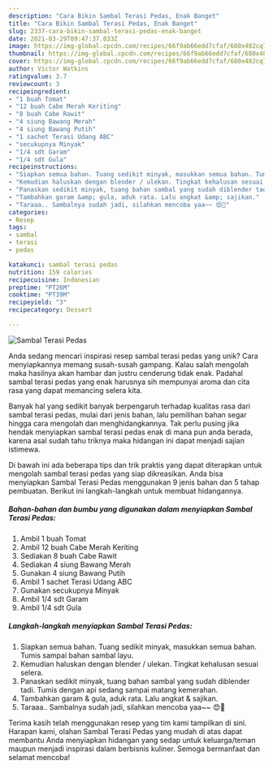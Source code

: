 ```yaml
---
description: "Cara Bikin Sambal Terasi Pedas, Enak Banget"
title: "Cara Bikin Sambal Terasi Pedas, Enak Banget"
slug: 2337-cara-bikin-sambal-terasi-pedas-enak-banget
date: 2021-03-29T09:47:37.033Z
image: https://img-global.cpcdn.com/recipes/66f9ab66edd7cfaf/680x482cq70/sambal-terasi-pedas-foto-resep-utama.jpg
thumbnail: https://img-global.cpcdn.com/recipes/66f9ab66edd7cfaf/680x482cq70/sambal-terasi-pedas-foto-resep-utama.jpg
cover: https://img-global.cpcdn.com/recipes/66f9ab66edd7cfaf/680x482cq70/sambal-terasi-pedas-foto-resep-utama.jpg
author: Victor Watkins
ratingvalue: 3.7
reviewcount: 3
recipeingredient:
- "1 buah Tomat"
- "12 buah Cabe Merah Keriting"
- "8 buah Cabe Rawit"
- "4 siung Bawang Merah"
- "4 siung Bawang Putih"
- "1 sachet Terasi Udang ABC"
- "secukupnya Minyak"
- "1/4 sdt Garam"
- "1/4 sdt Gula"
recipeinstructions:
- "Siapkan semua bahan. Tuang sedikit minyak, masukkan semua bahan. Tumis sampai bahan sambal layu."
- "Kemudian haluskan dengan blender / ulekan. Tingkat kehalusan sesuai selera."
- "Panaskan sedikit minyak, tuang bahan sambal yang sudah diblender tadi. Tumis dengan api sedang sampai matang kemerahan."
- "Tambahkan garam &amp; gula, aduk rata. Lalu angkat &amp; sajikan."
- "Taraaa.. Sambalnya sudah jadi, silahkan mencoba yaa~~ 😍🤗"
categories:
- Resep
tags:
- sambal
- terasi
- pedas

katakunci: sambal terasi pedas 
nutrition: 159 calories
recipecuisine: Indonesian
preptime: "PT26M"
cooktime: "PT39M"
recipeyield: "3"
recipecategory: Dessert

---
```



![Sambal Terasi Pedas](https://img-global.cpcdn.com/recipes/66f9ab66edd7cfaf/680x482cq70/sambal-terasi-pedas-foto-resep-utama.jpg)

Anda sedang mencari inspirasi resep sambal terasi pedas yang unik? Cara menyiapkannya memang susah-susah gampang. Kalau salah mengolah maka hasilnya akan hambar dan justru cenderung tidak enak. Padahal sambal terasi pedas yang enak harusnya sih mempunyai aroma dan cita rasa yang dapat memancing selera kita.



Banyak hal yang sedikit banyak berpengaruh terhadap kualitas rasa dari sambal terasi pedas, mulai dari jenis bahan, lalu pemilihan bahan segar hingga cara mengolah dan menghidangkannya. Tak perlu pusing jika hendak menyiapkan sambal terasi pedas enak di mana pun anda berada, karena asal sudah tahu triknya maka hidangan ini dapat menjadi sajian istimewa.


Di bawah ini ada beberapa tips dan trik praktis yang dapat diterapkan untuk mengolah sambal terasi pedas yang siap dikreasikan. Anda bisa menyiapkan Sambal Terasi Pedas menggunakan 9 jenis bahan dan 5 tahap pembuatan. Berikut ini langkah-langkah untuk membuat hidangannya.

<!--inarticleads1-->

##### Bahan-bahan dan bumbu yang digunakan dalam menyiapkan Sambal Terasi Pedas:

1. Ambil 1 buah Tomat
1. Ambil 12 buah Cabe Merah Keriting
1. Sediakan 8 buah Cabe Rawit
1. Sediakan 4 siung Bawang Merah
1. Gunakan 4 siung Bawang Putih
1. Ambil 1 sachet Terasi Udang ABC
1. Gunakan secukupnya Minyak
1. Ambil 1/4 sdt Garam
1. Ambil 1/4 sdt Gula




<!--inarticleads2-->

##### Langkah-langkah menyiapkan Sambal Terasi Pedas:

1. Siapkan semua bahan. Tuang sedikit minyak, masukkan semua bahan. Tumis sampai bahan sambal layu.
1. Kemudian haluskan dengan blender / ulekan. Tingkat kehalusan sesuai selera.
1. Panaskan sedikit minyak, tuang bahan sambal yang sudah diblender tadi. Tumis dengan api sedang sampai matang kemerahan.
1. Tambahkan garam &amp; gula, aduk rata. Lalu angkat &amp; sajikan.
1. Taraaa.. Sambalnya sudah jadi, silahkan mencoba yaa~~ 😍🤗




Terima kasih telah menggunakan resep yang tim kami tampilkan di sini. Harapan kami, olahan Sambal Terasi Pedas yang mudah di atas dapat membantu Anda menyiapkan hidangan yang sedap untuk keluarga/teman maupun menjadi inspirasi dalam berbisnis kuliner. Semoga bermanfaat dan selamat mencoba!
